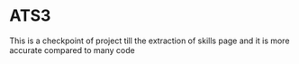 # ATS3

This is a checkpoint of project till the extraction of skills page and it is more accurate compared to many code
